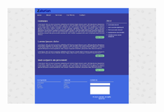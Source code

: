 <a href="https://www.example.com">
  <img src="img/Zalurian.png" alt="Zalurian" width="300px">
</a>
